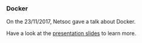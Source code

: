 ### Docker

On the 23/11/2017, Netsoc gave a talk about Docker.

Have a look at the [presentation slides](http://crnlpanic.netsoc.co/techtalks/css) to learn more.
